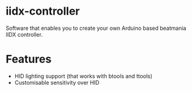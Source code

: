 # iidx-controller
Software that enables you to create your own Arduino based beatmania IIDX controller.

# Features
 - HID lighting support (that works with btools and ttools)
 - Customisable sensitivity over HID

